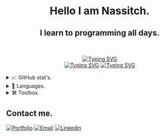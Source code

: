 <h1 align="center">Hello I am Nassitch.</h1>
<h2 align="center">I learn to programming all days.</h2>
<br>

<!--
**Nassitch/Nassitch** is a ✨ _special_ ✨ repository because its `README.md` (this file) appears on your GitHub profile.

Here are some ideas to get you started:

- 🔭 I’m currently working on ...
- 🌱 I’m currently learning ...
- 👯 I’m looking to collaborate on ...
- 🤔 I’m looking for help with ...
- 💬 Ask me about ...
- 📫 How to reach me: ...
- 😄 Pronouns: ...
- ⚡ Fun fact: ...
-->

<p style="margin: 15px;" align="center">
<a href="https://git.io/typing-svg"><img src="https://readme-typing-svg.herokuapp.com?font=JetBrains+Mono&pause=1000&color=947BD0&center=true&width=435&lines=Full+stack+developer" alt="Typing SVG" /></a>
<br/>
<a href="https://git.io/typing-svg"><img src="https://readme-typing-svg.herokuapp.com?font=JetBrains+Mono&pause=1000&color=947BD0&center=true&width=135&lines=[+Java," alt="Typing SVG" /></a>
<a href="https://git.io/typing-svg"><img src="https://readme-typing-svg.herokuapp.com?font=JetBrains+Mono&pause=1000&color=947BD0&center=true&width=435&lines=JavaScript+]" alt="Typing SVG" /></a>
</p>


<details>
<summary>📈 GitHub stat's.</summary>
<br>

![Anurag's GitHub stats](https://github-readme-stats.vercel.app/api?username=Nassitch&show_icons=true&bg_color=white)
</details>

<details>
<summary>📝 Languages.</summary>
<br>

![Top Langs](https://github-readme-stats.vercel.app/api/top-langs/?username=Nassitch&layout=compact)


</details>

<details>
<summary>🛠️ Toolbox.</summary>
<br>

- Markup language :

![HTML5 Badge](https://img.shields.io/badge/HTML5-E34F26?logo=html5&logoColor=fff&style=for-the-badge&style=float)
![CSS3 Badge](https://img.shields.io/badge/CSS3-1572B6?logo=css3&logoColor=fff&style=for-the-badge&style=float)
![Sass Badge](https://img.shields.io/badge/Sass-C69?logo=sass&logoColor=fff&style=for-the-badge&style=float)
![Markdown](https://img.shields.io/badge/markdown-%23000000.svg?style=for-the-badge&logo=markdown&logoColor=white&style=float)

- Language :

![Java](https://img.shields.io/badge/java-%23ED8B00.svg?style=for-the-badge&logo=openjdk&logoColor=white&style=float)
![JavaScript Badge](https://img.shields.io/badge/JavaScript-F7DF1E?logo=javascript&logoColor=000&style=for-the-badge&style=float)
![TypeScript Badge](https://img.shields.io/badge/TypeScript-3178C6?logo=typescript&logoColor=fff&style=for-the-badge&style=float)
![MicrosoftSQLServer](https://img.shields.io/badge/Microsoft%20SQL%20Server-CC2927?style=for-the-badge&logo=microsoft%20sql%20server&logoColor=white&style=float)
![Shell Script](https://img.shields.io/badge/shell_script-%23121011.svg?style=for-the-badge&logo=gnu-bash&logoColor=white&style=float)
![PowerShell](https://img.shields.io/badge/PowerShell-%235391FE.svg?style=for-the-badge&logo=powershell&logoColor=white&style=float) 
![AssemblyScript](https://img.shields.io/badge/assembly%20script-%23000000.svg?style=for-the-badge&logo=assemblyscript&logoColor=white&style=float)

- Framework :

![Spring](https://img.shields.io/badge/spring-%236DB33F.svg?style=for-the-badge&logo=spring&logoColor=white&style=float)
![NodeJS](https://img.shields.io/badge/node.js-6DA55F?style=for-the-badge&logo=node.js&logoColor=white&style=float)
![Express.js](https://img.shields.io/badge/express.js-%23404d59.svg?style=for-the-badge&logo=express&logoColor=%2361DAFB&style=float)
![React](https://img.shields.io/badge/react-%2320232a.svg?style=for-the-badge&logo=react&logoColor=%2361DAFB&style=float)
![Angular](https://img.shields.io/badge/angular-%23DD0031.svg?style=for-the-badge&logo=angular&logoColor=white&style=float)

- ORM :

![Hibernate](https://img.shields.io/badge/Hibernate-59666C?style=for-the-badge&logo=Hibernate&logoColor=white&style=float)

- Database management :

![MySQL](https://img.shields.io/badge/mysql-4479A1.svg?style=for-the-badge&logo=mysql&logoColor=white&style=float)
![MariaDB](https://img.shields.io/badge/MariaDB-003545?style=for-the-badge&logo=mariadb&logoColor=white&style=float)

- Server :

![Apache](https://img.shields.io/badge/apache-%23D42029.svg?style=for-the-badge&logo=apache&logoColor=white&style=float)
![.ENV Badge](https://img.shields.io/badge/.ENV-ECD53F?logo=dotenv&logoColor=000&style=for-the-badge&style=float)

- Dependency :

![NPM](https://img.shields.io/badge/NPM-%23CB3837.svg?style=for-the-badge&logo=npm&logoColor=white&style=float)
![ESLint](https://img.shields.io/badge/ESLint-4B3263?style=for-the-badge&logo=eslint&logoColor=white&style=float)
![JWT](https://img.shields.io/badge/JWT-black?style=for-the-badge&logo=JSON%20web%20tokens&style=float)

- Module bundler :

![Webpack](https://img.shields.io/badge/webpack-%238DD6F9.svg?style=for-the-badge&logo=webpack&logoColor=black&style=float)
![Apache Maven](https://img.shields.io/badge/Apache%20Maven-C71A36?style=for-the-badge&logo=Apache%20Maven&logoColor=white&style=float)

- Terminal :

![Windows Terminal](https://img.shields.io/badge/Windows%20Terminal-%234D4D4D.svg?style=for-the-badge&logo=windows-terminal&logoColor=white&style=float)

- Tool :

![Git](https://img.shields.io/badge/git-%23F05033.svg?style=for-the-badge&logo=git&logoColor=white&style=float)
![GitHub](https://img.shields.io/badge/github-%23121011.svg?style=for-the-badge&logo=github&logoColor=white&style=float)
![Postman](https://img.shields.io/badge/Postman-FF6C37?style=for-the-badge&logo=postman&logoColor=white&style=float)
![Trello](https://img.shields.io/badge/Trello-%23026AA7.svg?style=for-the-badge&logo=Trello&logoColor=white&style=float)
![Notion](https://img.shields.io/badge/Notion-%23000000.svg?style=for-the-badge&logo=notion&logoColor=white&style=float)
![Figma](https://img.shields.io/badge/figma-%23F24E1E.svg?style=for-the-badge&logo=figma&logoColor=white&style=float)

- Browser :

![Firefox](https://img.shields.io/badge/Firefox-FF7139?style=for-the-badge&logo=Firefox-Browser&logoColor=white&style=float)
![Tor](https://img.shields.io/badge/Tor-7D4698?style=for-the-badge&logo=Tor-Browser&logoColor=white&style=float)

- OS :

![Windows](https://img.shields.io/badge/Windows-0078D6?style=for-the-badge&logo=windows&logoColor=white&style=float)
![Ubuntu](https://img.shields.io/badge/Ubuntu-E95420?style=for-the-badge&logo=ubuntu&logoColor=white&style=float)

- IDE :

![Visual Studio Code](https://img.shields.io/badge/Visual%20Studio%20Code-0078d7.svg?style=for-the-badge&logo=visual-studio-code&logoColor=white&style=float)
![IntelliJ IDEA](https://img.shields.io/badge/IntelliJIDEA-000000.svg?style=for-the-badge&logo=intellij-idea&logoColor=white&style=float)
![Android Studio](https://img.shields.io/badge/android%20studio-346ac1?style=for-the-badge&logo=android%20studio&logoColor=white&style=float)
![Vim](https://img.shields.io/badge/VIM-%2311AB00.svg?style=for-the-badge&logo=vim&logoColor=white&style=float)
![CodePen](https://img.shields.io/badge/CodePen-white?style=for-the-badge&logo=codepen&logoColor=black&style=float)
![CodeSandbox](https://img.shields.io/badge/Codesandbox-040404?style=for-the-badge&logo=codesandbox&logoColor=DBDBDB&style=float)


</details>

## Contact me.
[![Portfolio](https://img.shields.io/badge/Portfolio-%23000000.svg?style=for-the-badge&logo=firefox&logoColor=#FF7139&style=float)](https://www.nassime-harmach.com/)
[![Email](https://img.shields.io/badge/Email-EA4335?logo=Gmail&logoColor=white&style=float)](mailto:contact@nassime-harmach.com)
[![Linkedin](https://img.shields.io/badge/LinkedIn-0077B5?logo=linkedin&logoColor=white&style=float)](https://www.linkedin.com/in/nassime-harmach/)
